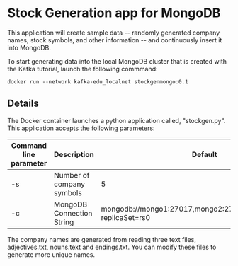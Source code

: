# Stock Generation app for MongoDB

This application will create sample data -- randomly generated company names, stock symbols, and other information -- and continuously insert it into MongoDB. 

To start generating data into the local MongoDB cluster that is created with the Kafka tutorial, launch the following commmand:

```
docker run --network kafka-edu_localnet stockgenmongo:0.1
```




## Details
The Docker container launches a python application called, "stockgen.py".  This application accepts the following parameters:

| Command line parameter | Description  | Default |
|--|--|--|
|-s  | Number of company symbols  | 5 |
|-c  | MongoDB Connection String  | mongodb://mongo1:27017,mongo2:27018,mongo3:27019/?replicaSet=rs0 |

The company names are generated from reading three text files, adjectives.txt, nouns.text and endings.txt.  You can modify these files to generate more unique names.

